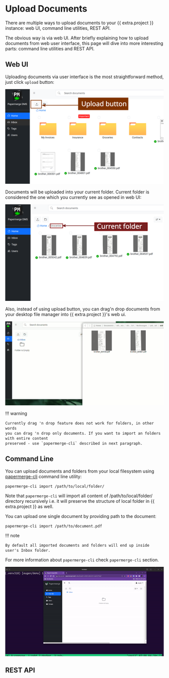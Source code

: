 # Upload Documents

There are multiple ways to upload documents to your {{ extra.project }} instance:
web UI, command line utilities, REST API.

The obvious way is via web UI. After briefly explaining how to upload documents
from web user interface, this page will dive into more interesting parts:
command line utilities and REST API.


## Web UI

Uploading documents via user interface is the most straightforward method, just click
`upload` button:

![](../img/user-manual/upload-documents/upload-button.svg)

Documents will be uploaded into your current folder. Current folder is
considered the one which you currently see as opened in web UI:

![](../img/user-manual/upload-documents/current-folder.svg)


Also, instead of using upload button, you can drag'n drop documents from your desktop
file manager into {{ extra.project }}'s web ui.

![](../img/user-manual/upload-documents/drag-n-drop.gif)


!!! warning

    Currently drag 'n drop feature does not work for folders, in other words
    you can drag 'n drop only documents. If you want to import an folders with entire content
    preserved - use `papermerge-cli` described in next paragraph.


## Command Line

You can upload documents and folders from your local filesystem using [papermerge-cli](../cli/cli.md) command line utility:

    papermerge-cli import /path/to/local/folder/

Note that `papermerge-cli` will import all content of /path/to/local/folder/ directory
recursively i.e. it will preserve the structure of local folder in {{ extra.project }} as well.

You can upload one single document by providing path to the document:

    papermerge-cli import /path/to/document.pdf


!!! note

    By default all imported documents and folders will end up inside user's Inbox folder.

For more information about `papermerge-cli` check `papermerge-cli` section.

![](../img/user-manual/upload-documents/upload-documents-from-local-folder.gif)


## REST API